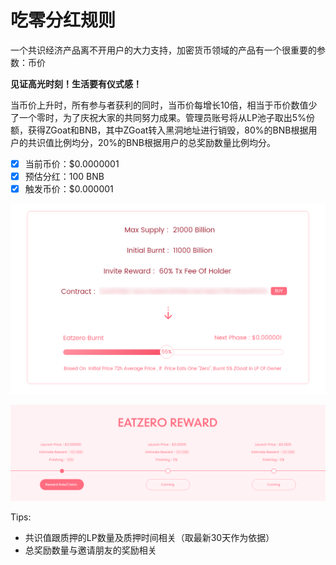 # 吃零分红规则

一个共识经济产品离不开用户的大力支持，加密货币领域的产品有一个很重要的参数：币价

**见证高光时刻！生活要有仪式感！**

当币价上升时，所有参与者获利的同时，当币价每增长10倍，相当于币价数值少了一个零时，为了庆祝大家的共同努力成果。管理员账号将从LP池子取出5%份额，获得ZGoat和BNB，其中ZGoat转入黑洞地址进行销毁，80%的BNB根据用户的共识值比例均分，20%的BNB根据用户的总奖励数量比例均分。

* [x] 当前币价：$0.0000001
* [x] 预估分红：100 BNB
* [x] 触发币价：$0.000001

![&#x5403;&#x96F6;&#x5206;&#x7EA2;&#x8FDB;&#x5EA6;&#x6761;](../.gitbook/assets/chi-ling-fen-hong-jin-du-tiao-.png)

![&#x5403;&#x96F6;&#x5206;&#x7EA2;&#x5956;&#x52B1;&#x9886;&#x53D6;&#x53CA;&#x89C4;&#x5219;](../.gitbook/assets/06-chi-ling-fen-hong-jiang-li-ling-qu-ji-gui-ze-.png)



Tips: 

* 共识值跟质押的LP数量及质押时间相关（取最新30天作为依据）
* 总奖励数量与邀请朋友的奖励相关



